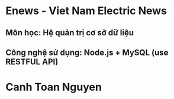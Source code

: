 # Enews - Viet Nam Electric News

## Môn học: Hệ quản trị cơ sở dữ liệu
## Công nghệ sử dụng: Node.js + MySQL (use RESTFUL API)

# Canh Toan Nguyen
